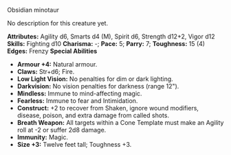 Obsidian minotaur

No description for this creature yet.

**Attributes:** Agility d6, Smarts d4 (M), Spirit d6, Strength d12+2,
Vigor d12
**Skills:** Fighting d10
**Charisma:** -; **Pace:** 5; **Parry:** 7; **Toughness:** 15 (4)
**Edges:** Frenzy
**Special Abilities**
- **Armour +4:** Natural armour.
- **Claws:** Str+d6; Fire.
- **Low Light Vision:** No penalties for dim or dark lighting.
- **Darkvision:** No vision penalties for darkness (range 12").
- **Mindless:** Immune to mind-affecting magic.
- **Fearless:** Immune to fear and Intimidation.
- **Construct:** +2 to recover from Shaken, ignore wound modifiers,
disease, poison, and extra damage from called shots.
- **Breath Weapon:** All targets within a Cone Template must make an
Agility roll at -2 or suffer 2d8 damage.
- **Immunity:** Magic.
- **Size +3:** Twelve feet tall; Toughness +3.

